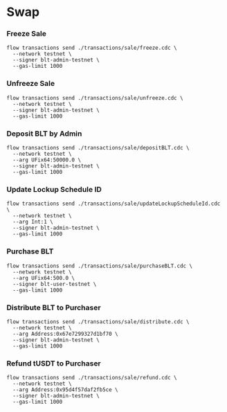 # Swap
### Freeze Sale
```
flow transactions send ./transactions/sale/freeze.cdc \
  --network testnet \
  --signer blt-admin-testnet \
  --gas-limit 1000
```

### Unfreeze Sale
```
flow transactions send ./transactions/sale/unfreeze.cdc \
  --network testnet \
  --signer blt-admin-testnet \
  --gas-limit 1000
```

### Deposit BLT by Admin
```
flow transactions send ./transactions/sale/depositBLT.cdc \
  --network testnet \
  --arg UFix64:50000.0 \
  --signer blt-admin-testnet \
  --gas-limit 1000
```

### Update Lockup Schedule ID
```
flow transactions send ./transactions/sale/updateLockupScheduleId.cdc \
  --network testnet \
  --arg Int:1 \
  --signer blt-admin-testnet \
  --gas-limit 1000
```

### Purchase BLT
```
flow transactions send ./transactions/sale/purchaseBLT.cdc \
  --network testnet \
  --arg UFix64:500.0 \
  --signer blt-user-testnet \
  --gas-limit 1000
```

### Distribute BLT to Purchaser
```
flow transactions send ./transactions/sale/distribute.cdc \
  --network testnet \
  --arg Address:0x67e7299327d1bf70 \
  --signer blt-admin-testnet \
  --gas-limit 1000
```

### Refund tUSDT to Purchaser
```
flow transactions send ./transactions/sale/refund.cdc \
  --network testnet \
  --arg Address:0x95d4f57daf2fb5ce \
  --signer blt-admin-testnet \
  --gas-limit 1000
```

